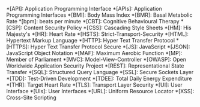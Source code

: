 *[API]: Application Programming Interface
*[APIs]: Application Programming Interfaces
*[BMI]: Body Mass Index
*[BMR]: Basal Metabolic Rate
*[bpm]: beats per minute
*[CBT]: Cognitive Behavioural Therapy
*[CSP]: Content Security Policy
*[CSS]: Cascading Style Sheets
*[HM]: His Majesty's
*[HR]: Heart Rate
*[HSTS]: Strict-Transport-Security
*[HTML]: Hypertext Markup Language
*[HTTP]: Hyper Text Transfer Protocol
*[HTTPS]: Hyper Text Transfer Protocol Secure
*[JS]: JavaScript
*[JSON]: JavaScript Object Notation
*[MAF]: Maximum Aerobic Function
*[MP]: Member of Parliament
*[MVC]: Model-View-Controller
*[OWASP]: Open Worldwide Application Security Project
*[REST]: Representational State Transfer
*[SQL]: Structured Query Language
*[SSL]: Secure Sockets Layer
*[TDD]: Test-Driven Development
*[TDEE]: Total Daily Energy Expenditure
*[THR]: Target Heart Rate
*[TLS]: Transport Layer Security
*[UI]: User Interface
*[UIs]: User Interfaces
*[URL]: Uniform Resource Locator
*[XSS]: Cross-Site Scripting